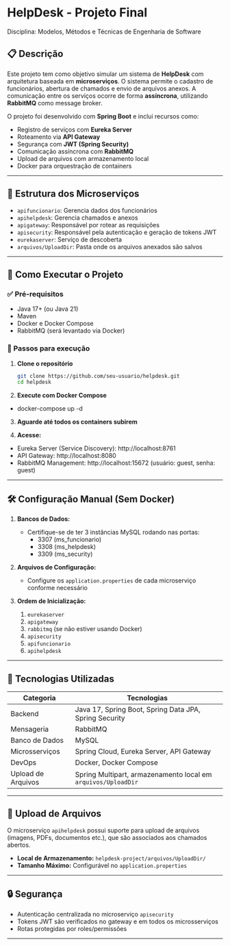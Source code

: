 # HelpDesk - Projeto Final  
Disciplina: Modelos, Métodos e Técnicas de Engenharia de Software

## 📋 Descrição

Este projeto tem como objetivo simular um sistema de **HelpDesk** com arquitetura baseada em **microserviços**. O sistema permite o cadastro de funcionários, abertura de chamados e envio de arquivos anexos. A comunicação entre os serviços ocorre de forma **assíncrona**, utilizando **RabbitMQ** como message broker.

O projeto foi desenvolvido com **Spring Boot** e inclui recursos como:
- Registro de serviços com **Eureka Server**
- Roteamento via **API Gateway**
- Segurança com **JWT (Spring Security)**
- Comunicação assíncrona com **RabbitMQ**
- Upload de arquivos com armazenamento local
- Docker para orquestração de containers

---

## 📁 Estrutura dos Microserviços

- `apifuncionario`: Gerencia dados dos funcionários
- `apihelpdesk`: Gerencia chamados e anexos
- `apigateway`: Responsável por rotear as requisições
- `apisecurity`: Responsável pela autenticação e geração de tokens JWT
- `eurekaserver`: Serviço de descoberta
- `arquivos/UploadDir`: Pasta onde os arquivos anexados são salvos

---

## 🚀 Como Executar o Projeto


### ✅ Pré-requisitos

- Java 17+ (ou Java 21)
- Maven
- Docker e Docker Compose
- RabbitMQ (será levantado via Docker)

### 🔧 Passos para execução

1. **Clone o repositório**
   ```bash
   git clone https://github.com/seu-usuario/helpdesk.git
   cd helpdesk

2. **Execute com Docker Compose**
- docker-compose up -d

3. **Aguarde até todos os containers subirem**

4. **Acesse:**
- Eureka Server (Service Discovery): http://localhost:8761
- API Gateway: http://localhost:8080
- RabbitMQ Management: http://localhost:15672 (usuário: guest, senha: guest)

---

## 🛠️ Configuração Manual (Sem Docker)

1. **Bancos de Dados:**
   - Certifique-se de ter 3 instâncias MySQL rodando nas portas:
     - 3307 (ms_funcionario)
     - 3308 (ms_helpdesk)
     - 3309 (ms_security)

2. **Arquivos de Configuração:**
   - Configure os `application.properties` de cada microserviço conforme necessário

3. **Ordem de Inicialização:**
   1. `eurekaserver`
   2. `apigateway`
   3. `rabbitmq` (se não estiver usando Docker)
   4. `apisecurity`
   5. `apifuncionario`
   6. `apihelpdesk`

---

## 🔧 Tecnologias Utilizadas

| Categoria         | Tecnologias                                                                 |
|-------------------|-----------------------------------------------------------------------------|
| Backend           | Java 17, Spring Boot, Spring Data JPA, Spring Security                      |
| Mensageria        | RabbitMQ                                                                    |
| Banco de Dados    | MySQL                                                                       |
| Microsserviços    | Spring Cloud, Eureka Server, API Gateway                                    |
| DevOps            | Docker, Docker Compose                                                      |
| Upload de Arquivos| Spring Multipart, armazenamento local em `arquivos/UploadDir`               |

---

## 📎 Upload de Arquivos

O microserviço `apihelpdesk` possui suporte para upload de arquivos (imagens, PDFs, documentos etc.), que são associados aos chamados abertos.

- **Local de Armazenamento:** `helpdesk-project/arquivos/UploadDir/`
- **Tamanho Máximo:** Configurável no `application.properties`

---

## 🔒 Segurança

- Autenticação centralizada no microserviço `apisecurity`
- Tokens JWT são verificados no gateway e em todos os microsserviços
- Rotas protegidas por roles/permissões

---
